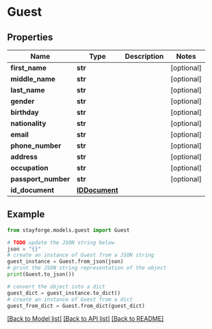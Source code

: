 # Guest


## Properties

Name | Type | Description | Notes
------------ | ------------- | ------------- | -------------
**first_name** | **str** |  | [optional] 
**middle_name** | **str** |  | [optional] 
**last_name** | **str** |  | [optional] 
**gender** | **str** |  | [optional] 
**birthday** | **str** |  | [optional] 
**nationality** | **str** |  | [optional] 
**email** | **str** |  | [optional] 
**phone_number** | **str** |  | [optional] 
**address** | **str** |  | [optional] 
**occupation** | **str** |  | [optional] 
**passport_number** | **str** |  | [optional] 
**id_document** | [**IDDocument**](IDDocument.md) |  | 

## Example

```python
from stayforge.models.guest import Guest

# TODO update the JSON string below
json = "{}"
# create an instance of Guest from a JSON string
guest_instance = Guest.from_json(json)
# print the JSON string representation of the object
print(Guest.to_json())

# convert the object into a dict
guest_dict = guest_instance.to_dict()
# create an instance of Guest from a dict
guest_from_dict = Guest.from_dict(guest_dict)
```
[[Back to Model list]](../README.md#documentation-for-models) [[Back to API list]](../README.md#documentation-for-api-endpoints) [[Back to README]](../README.md)


